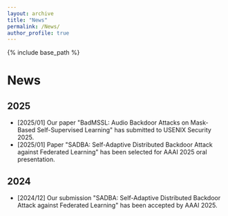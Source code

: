 ```yaml
---
layout: archive
title: "News"
permalink: /News/
author_profile: true
---
```


{% include base_path %}

# News
## 2025
* [2025/01] Our paper "BadMSSL: Audio Backdoor Attacks on Mask-Based Self-Supervised 
  Learning" has submitted to USENIX Security 2025.
* [2025/01] Paper "SADBA: Self-Adaptive Distributed Backdoor Attack against Federated Learning" has been selected for AAAI 2025 oral presentation.
## 2024
* [2024/12] Our submission "SADBA: Self-Adaptive Distributed Backdoor Attack against Federated Learning" has been accepted by AAAI 2025.

